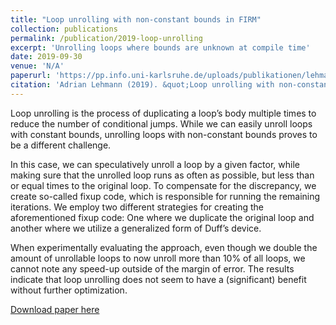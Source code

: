```yaml
---
title: "Loop unrolling with non-constant bounds in FIRM"
collection: publications
permalink: /publication/2019-loop-unrolling
excerpt: 'Unrolling loops where bounds are unknown at compile time'
date: 2019-09-30
venue: 'N/A'
paperurl: 'https://pp.info.uni-karlsruhe.de/uploads/publikationen/lehmann19bachelorarbeit.pdf'
citation: 'Adrian Lehmann (2019). &quot;Loop unrolling with non-constant bounds in FIRM". <i>KIT Bachelor Thesis</i>.'
---
```

Loop unrolling is the process of duplicating a loop’s body multiple times to reduce the number of conditional jumps. While we can easily unroll loops with constant bounds, unrolling loops with non-constant bounds proves to be a different challenge.

In this case, we can speculatively unroll a loop by a given factor, while making sure that the unrolled loop runs as often as possible, but less than or equal times to the original loop. To compensate for the discrepancy, we create so-called fixup code, which is responsible for running the remaining iterations. We employ two different strategies for creating the aforementioned fixup code: One where we duplicate the original loop and another where we utilize a generalized form of Duff’s device.

When experimentally evaluating the approach, even though we double the amount of unrollable loops to now unroll more than 10% of all loops, we cannot note any speed-up outside of the margin of error. The results indicate that loop unrolling does not seem to have a (significant) benefit without further optimization.

[Download paper here](https://pp.info.uni-karlsruhe.de/uploads/publikationen/lehmann19bachelorarbeit.pdf)

